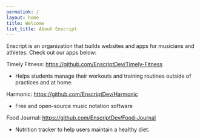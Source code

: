 ```yaml
---
permalink: /
layout: home
title: Welcome
list_title: About Enscript
---
```


Enscript is an organization that builds websites and apps for musicians and athletes. Check out our apps below:

Timely Fitness:
https://github.com/EnscriptDev/Timely-Fitness

- Helps students manage their workouts and training routines outside of practices and at home.

Harmonic:
https://github.com/EnscriptDev/Harmonic

- Free and open-source music notation software

Food Journal:
https://github.com/EnscriptDev/Food-Journal

- Nutrition tracker to help users maintain a healthy diet.